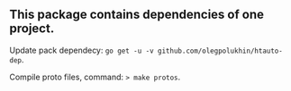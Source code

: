 ## This package contains dependencies of one project.

Update pack dependecy: `go get -u -v github.com/olegpolukhin/htauto-dep`.

Compile proto files, command: `> make protos`.